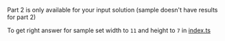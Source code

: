 Part 2 is only available for your input solution (sample doesn't have results for part 2)

To get right answer for sample set width to `11` and height to `7` in [index.ts](./index.ts)
